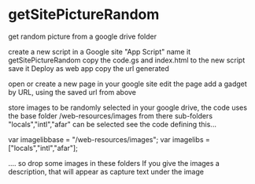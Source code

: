 # getSitePictureRandom
get random picture from a google drive folder

create a new script in a Google site "App Script"
name it getSitePictureRandom
copy the code.gs and index.html to the new script
save it
Deploy as web app
copy the url generated

open or create a new page in your google site
edit the page
add a gadget by URL, using the saved url from above

store images to be randomly selected in your google drive,
the code uses the base folder /web-resources/images
from there sub-folders "locals","intl","afar" can be selected
see the code defining this...

var imagelibbase = "/web-resources/images";
var imagelibs = ["locals","intl","afar"];

....
so drop some images in these folders
If you give the images a description, that will appear as capture text under the image

